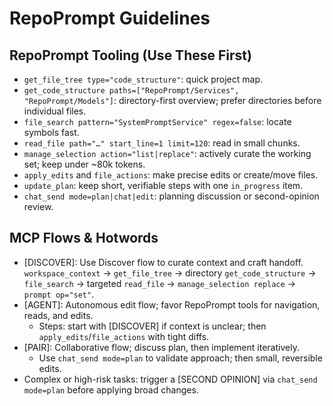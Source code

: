 # RepoPrompt Guidelines

## RepoPrompt Tooling (Use These First)

- `get_file_tree type="code_structure"`: quick project map.
- `get_code_structure paths=["RepoPrompt/Services", "RepoPrompt/Models"]`: directory-first overview; prefer directories before individual files.
- `file_search pattern="SystemPromptService" regex=false`: locate symbols fast.
- `read_file path="…" start_line=1 limit=120`: read in small chunks.
- `manage_selection action="list|replace"`: actively curate the working set; keep under ~80k tokens.
- `apply_edits` and `file_actions`: make precise edits or create/move files.
- `update_plan`: keep short, verifiable steps with one `in_progress` item.
- `chat_send mode=plan|chat|edit`: planning discussion or second-opinion review.

## MCP Flows & Hotwords

- [DISCOVER]: Use Discover flow to curate context and craft handoff.
  `workspace_context` → `get_file_tree` → directory `get_code_structure` → `file_search` → targeted `read_file` → `manage_selection replace` → `prompt op="set"`.
- [AGENT]: Autonomous edit flow; favor RepoPrompt tools for navigation, reads, and edits.
  - Steps: start with [DISCOVER] if context is unclear; then `apply_edits`/`file_actions` with tight diffs.
- [PAIR]: Collaborative flow; discuss plan, then implement iteratively.
  - Use `chat_send mode=plan` to validate approach; then small, reversible edits.
- Complex or high-risk tasks: trigger a [SECOND OPINION] via `chat_send mode=plan` before applying broad changes.
